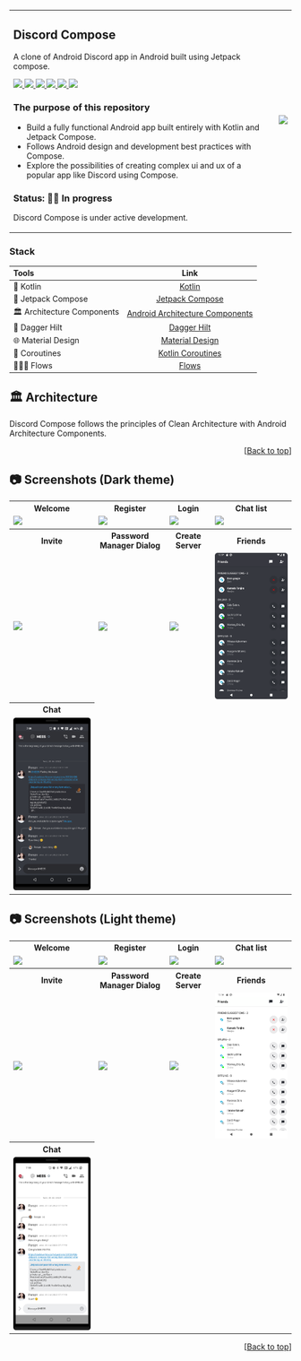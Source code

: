 <div id="top"></div>

<table style="width:100%">
  <tr>
    <td>

## Discord Compose

<p align="left"> A clone of Android Discord app in Android built using Jetpack compose. </p>

<p align="left">
    <a href = "https://developer.android.com/jetpack/androidx/versions/all-channel#february_23_2022">
      <img src = "https://img.shields.io/badge/Jetpack%20Compose-1.2.0-blue.svg?color=blue&style=for-the-badge" />
    </a>
    <a href="https://kotlinlang.org/docs/releases.html">
      <img src="https://img.shields.io/badge/Kotlin-1.7.0-blue.svg?color=blue&style=for-the-badge"/>
    </a>
    <a href = "https://github.com/Anmol92verma/DiscordJetpackCompose/stargazers">
        <img src="https://img.shields.io/github/stars/Anmol92verma/DiscordJetpackCompose?color=green&style=for-the-badge" />
    </a>
    <a href = "https://github.com/Anmol92verma/DiscordJetpackCompose/network/members">
        <img src="https://img.shields.io/github/forks/Anmol92verma/DiscordJetpackCompose?color=green&style=for-the-badge" />
    </a>
    <a href = "https://github.com/Anmol92verma/DiscordJetpackCompose/watchers">
        <img src="https://img.shields.io/github/watchers/Anmol92verma/DiscordJetpackCompose?color=yellowgreen&style=for-the-badge" />
    </a>
    <a href = "https://github.com/Anmol92verma/DiscordJetpackCompose/issues">
        <img src="https://img.shields.io/github/issues/Anmol92verma/DiscordJetpackCompose?color=orange&style=for-the-badge" />
    </a>
</p>

### The purpose of this repository

- Build a fully functional Android app built entirely with Kotlin and Jetpack Compose.
- Follows Android design and development best practices with Compose.
- Explore the possibilities of creating complex ui and ux of a popular app like Discord using
  Compose.

### Status: 👨‍💻 In progress

<p>Discord Compose is under active development.</p>

</td> 
<td>
  <img src = "art/discord_flow.gif" width="240"/>
</td>
</tr>
</table>

### Stack

| Tools | Link |
|     :---      |          :---: |
| 🤖 Kotlin | [Kotlin](https://kotlinlang.org) |
| 💚 Jetpack Compose | [Jetpack Compose](https://developer.android.com/jetpack/compose) |
| 🏛 Architecture Components | [Android Architecture Components](https://developer.android.com/topic/libraries/architecture) |
| 💉 Dagger Hilt | [Dagger Hilt](https://developer.android.com/training/dependency-injection/hilt-android) |
| 🌐 Material Design | [Material Design](https://developer.android.com/jetpack/androidx/releases/compose-material) |
| 🌊 Coroutines | [Kotlin Coroutines](https://developer.android.com/kotlin/coroutines) |
| 🏄🏼‍♀️ Flows | [Flows](https://developer.android.com/kotlin/flow) |

## 🏛️ Architecture

Discord Compose follows the principles of Clean Architecture with Android Architecture Components.

<p align="right">[<a href="#top">Back to top</a>]</p>

## 📷 Screenshots (Dark theme)

<table style="width:100%">
  <tr>
    <th>Welcome</th>
    <th>Register</th> 
    <th>Login</th>
    <th>Chat list</th>
  </tr>
  <tr>
    <td><img src = "art/discord_welcome_dark.png" width=240/></td> 
    <td><img src = "art/discord_register_dark.png" width=240/></td>
    <td><img src = "art/discord_login_dark.png" width=240/></td> 
    <td><img src = "art/discord_chat_list_dark.png" width=240/></td>
  </tr>
  <tr>
    <th>Invite</th>
    <th>Password Manager Dialog</th>
    <th>Create Server</th>
    <th>Friends</th>
  </tr>
  <tr>
    <td><img src = "art/discord_invite_dark.png" width=240/></td>
    <td><img src = "art/discord_password_manager_dialog_dark.png" width=240/></td>
    <td><img src = "art/discord_create_server_dark.png" width=240/></td>
    <td><img src = "art/discord_friends_dark.png" width=240/></td>
  </tr>
  <tr>
    <th>Chat</th>
  </tr>
  <tr>
    <td><img src = "art/discord_chat_dark.png" width=240/></td>
  </tr>
</table>

## 📷 Screenshots (Light theme)

<table style="width:100%">
  <tr>
    <th>Welcome</th>
    <th>Register</th> 
    <th>Login</th>
    <th>Chat list</th>
  </tr>
  <tr>
    <td><img src = "art/discord_welcome_light.png" width=240/></td> 
    <td><img src = "art/discord_register_light.png" width=240/></td>
    <td><img src = "art/discord_login_light.png" width=240/></td> 
    <td><img src = "art/discord_chat_list_light.png" width=240/></td>
  </tr>
  <tr>
    <th>Invite</th>
    <th>Password Manager Dialog</th>
    <th>Create Server</th>
    <th>Friends</th>
  </tr>
  <tr>
    <td><img src = "art/discord_invite_light.png" width=240/></td>
    <td><img src = "art/discord_password_manager_dialog_light.png" width=240/></td>
    <td><img src = "art/discord_create_server_light.png" width=240/></td>
    <td><img src = "art/discord_friends_light.png" width=240/></td>
  </tr>
  <tr>
    <th>Chat</th>
  </tr>
  <tr>
    <td><img src = "art/discord_chat_light.png" width=240/></td>
  </tr>
</table>

<p align="right">[<a href="#top">Back to top</a>]</p>
